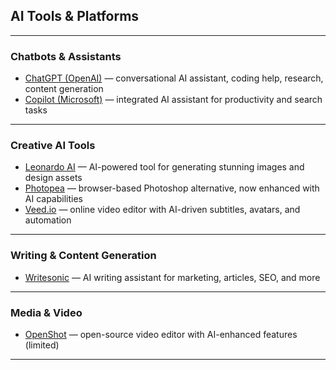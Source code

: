 ## AI Tools & Platforms

---

### Chatbots & Assistants

- [ChatGPT (OpenAI)](https://chatgpt.com/) — conversational AI assistant, coding help, research, content generation  
- [Copilot (Microsoft)](https://copilot.microsoft.com/) — integrated AI assistant for productivity and search tasks

---

### Creative AI Tools

- [Leonardo AI](https://leonardo.ai/) — AI-powered tool for generating stunning images and design assets  
- [Photopea](https://www.photopea.com/) — browser-based Photoshop alternative, now enhanced with AI capabilities  
- [Veed.io](https://www.veed.io/wall-of-love) — online video editor with AI-driven subtitles, avatars, and automation

---

###  Writing & Content Generation

- [Writesonic](https://writesonic.com/) — AI writing assistant for marketing, articles, SEO, and more

---

### Media & Video

- [OpenShot](https://www.openshot.org/) — open-source video editor with AI-enhanced features (limited)

---
